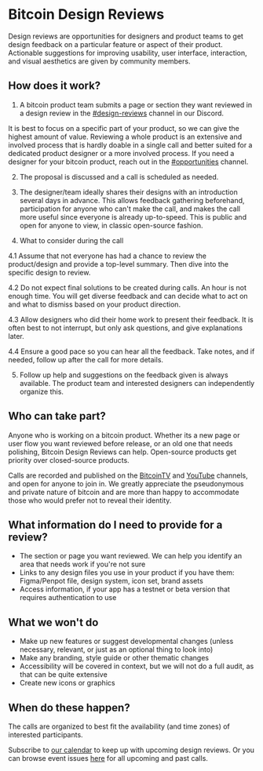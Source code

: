 # Bitcoin Design Reviews

Design reviews are opportunities for designers and product teams to get design feedback on a particular feature or aspect of their product. Actionable suggestions for improving usability, user interface, interaction, and visual aesthetics are given by community members.

## How does it work?

1. A bitcoin product team submits a page or section they want reviewed in a design review in the [#design-reviews](https://discord.gg/ss2ZbNcv32) channel in our Discord.

It is best to focus on a specific part of your product, so we can give the highest amount of value. Reviewing a whole product is an extensive and involved process that is hardly doable in a single call and better suited for a dedicated product designer or a more involved process. If you need a designer for your bitcoin product, reach out in the [#opportunities](https://discord.gg/uBUHHkwTZe) channel.

2. The proposal is discussed and a call is scheduled as needed.

3. The designer/team ideally shares their designs with an introduction several days in advance. This allows feedback gathering beforehand, participation for anyone who can't make the call, and makes the call more useful since everyone is already up-to-speed. This is public and open for anyone to view, in classic open-source fashion.

4. What to consider during the call

4.1 Assume that not everyone has had a chance to review the product/design and provide a top-level summary. Then dive into the specific design to review.

4.2 Do not expect final solutions to be created during calls. An hour is not enough time. You will get diverse feedback and can decide what to act on and what to dismiss based on your product direction.

4.3 Allow designers who did their home work to present their feedback. It is often best to not interrupt, but only ask questions, and give explanations later.

4.4 Ensure a good pace so you can hear all the feedback. Take notes, and if needed, follow up after the call for more details.

5. Follow up help and suggestions on the feedback given is always available. The product team and interested designers can independently organize this.

## Who can take part?

Anyone who is working on a bitcoin product. Whether its a new page or user flow you want reviewed before release, or an old one that needs polishing, Bitcoin Design Reviews can help. Open-source products get priority over closed-source products.

Calls are recorded and published on the [BitcoinTV](https://bitcointv.com/a/bitcoin_design/videos) and [YouTube](https://www.youtube.com/playlist?list=PLpV0KfVOMojYDwQcdYt6anfQqqRk944Dq) channels, and open for anyone to join in. We greatly appreciate the pseudonymous and private nature of bitcoin and are more than happy to accommodate those who would prefer not to reveal their identity.

## What information do I need to provide for a review?

- The section or page you want reviewed. We can help you identify an area that needs work if you're not sure
- Links to any design files you use in your product if you have them: Figma/Penpot file, design system, icon set, brand assets
- Access information, if your app has a testnet or beta version that requires authentication to use 

## What we won't do

- Make up new features or suggest developmental changes (unless necessary, relevant, or just as an optional thing to look into)
- Make any branding, style guide or other thematic changes
- Accessibility will be covered in context, but we will not do a full audit, as that can be quite extensive
- Create new icons or graphics

## When do these happen?

The calls are organized to best fit the availability (and time zones) of interested participants.

Subscribe to [our calendar](https://bitcoin.design/calendar/) to keep up with upcoming design reviews. Or you can browse event issues [here](https://github.com/BitcoinDesign/Meta/issues) for all upcoming and past calls.
